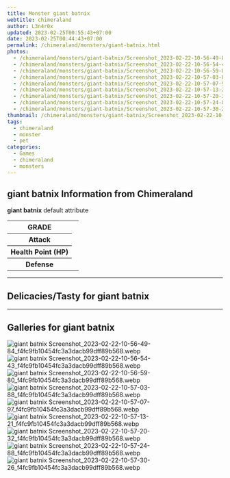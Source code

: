 ```yaml
---
title: Monster giant batnix
webtitle: chimeraland
author: L3n4r0x
updated: 2023-02-25T00:55:43+07:00
date: 2023-02-25T00:44:43+07:00
permalink: /chimeraland/monsters/giant-batnix.html
photos:
  - /chimeraland/monsters/giant-batnix/Screenshot_2023-02-22-10-56-49-84_f4fc9fb10454fc3a3dacb99dff89b568.webp
  - /chimeraland/monsters/giant-batnix/Screenshot_2023-02-22-10-56-54-43_f4fc9fb10454fc3a3dacb99dff89b568.webp
  - /chimeraland/monsters/giant-batnix/Screenshot_2023-02-22-10-56-59-80_f4fc9fb10454fc3a3dacb99dff89b568.webp
  - /chimeraland/monsters/giant-batnix/Screenshot_2023-02-22-10-57-03-88_f4fc9fb10454fc3a3dacb99dff89b568.webp
  - /chimeraland/monsters/giant-batnix/Screenshot_2023-02-22-10-57-07-97_f4fc9fb10454fc3a3dacb99dff89b568.webp
  - /chimeraland/monsters/giant-batnix/Screenshot_2023-02-22-10-57-13-21_f4fc9fb10454fc3a3dacb99dff89b568.webp
  - /chimeraland/monsters/giant-batnix/Screenshot_2023-02-22-10-57-20-32_f4fc9fb10454fc3a3dacb99dff89b568.webp
  - /chimeraland/monsters/giant-batnix/Screenshot_2023-02-22-10-57-24-88_f4fc9fb10454fc3a3dacb99dff89b568.webp
  - /chimeraland/monsters/giant-batnix/Screenshot_2023-02-22-10-57-30-26_f4fc9fb10454fc3a3dacb99dff89b568.webp
thumbnail: /chimeraland/monsters/giant-batnix/Screenshot_2023-02-22-10-56-49-84_f4fc9fb10454fc3a3dacb99dff89b568.webp
tags:
  - chimeraland
  - monster
  - pet
categories:
  - Games
  - chimeraland
  - monsters
---
```


<section id="bootstrap-wrapper"><link rel="stylesheet" href="https://rawcdn.githack.com/dimaslanjaka/Web-Manajemen/0c3b5aa1813bd4abcd2c11bf3e37928b15c28664/css/bootstrap-5-3-0-alpha3-wrapper.css"/><h2 id="attribute">giant batnix Information from Chimeraland</h2><p><b>giant batnix</b> default attribute <table><tr><th>GRADE</th><td></td></tr><tr><th>Attack</th><td></td></tr><tr><th>Health Point (HP)</th><td></td></tr><tr><th>Defense</th><td></td></tr></table></p><hr/><h2 id="delicacies">Delicacies/Tasty for giant batnix</h2><div class="text-white bg-dark"></div><hr/><div id="gallery"><h2>Galleries for giant batnix</h2><div class="row"><div class="col-lg-6 col-12"><img src="/chimeraland/monsters/giant-batnix/Screenshot_2023-02-22-10-56-49-84_f4fc9fb10454fc3a3dacb99dff89b568.webp" alt="giant batnix Screenshot_2023-02-22-10-56-49-84_f4fc9fb10454fc3a3dacb99dff89b568.webp"/></div><div class="col-lg-6 col-12"><img src="/chimeraland/monsters/giant-batnix/Screenshot_2023-02-22-10-56-54-43_f4fc9fb10454fc3a3dacb99dff89b568.webp" alt="giant batnix Screenshot_2023-02-22-10-56-54-43_f4fc9fb10454fc3a3dacb99dff89b568.webp"/></div><div class="col-lg-6 col-12"><img src="/chimeraland/monsters/giant-batnix/Screenshot_2023-02-22-10-56-59-80_f4fc9fb10454fc3a3dacb99dff89b568.webp" alt="giant batnix Screenshot_2023-02-22-10-56-59-80_f4fc9fb10454fc3a3dacb99dff89b568.webp"/></div><div class="col-lg-6 col-12"><img src="/chimeraland/monsters/giant-batnix/Screenshot_2023-02-22-10-57-03-88_f4fc9fb10454fc3a3dacb99dff89b568.webp" alt="giant batnix Screenshot_2023-02-22-10-57-03-88_f4fc9fb10454fc3a3dacb99dff89b568.webp"/></div><div class="col-lg-6 col-12"><img src="/chimeraland/monsters/giant-batnix/Screenshot_2023-02-22-10-57-07-97_f4fc9fb10454fc3a3dacb99dff89b568.webp" alt="giant batnix Screenshot_2023-02-22-10-57-07-97_f4fc9fb10454fc3a3dacb99dff89b568.webp"/></div><div class="col-lg-6 col-12"><img src="/chimeraland/monsters/giant-batnix/Screenshot_2023-02-22-10-57-13-21_f4fc9fb10454fc3a3dacb99dff89b568.webp" alt="giant batnix Screenshot_2023-02-22-10-57-13-21_f4fc9fb10454fc3a3dacb99dff89b568.webp"/></div><div class="col-lg-6 col-12"><img src="/chimeraland/monsters/giant-batnix/Screenshot_2023-02-22-10-57-20-32_f4fc9fb10454fc3a3dacb99dff89b568.webp" alt="giant batnix Screenshot_2023-02-22-10-57-20-32_f4fc9fb10454fc3a3dacb99dff89b568.webp"/></div><div class="col-lg-6 col-12"><img src="/chimeraland/monsters/giant-batnix/Screenshot_2023-02-22-10-57-24-88_f4fc9fb10454fc3a3dacb99dff89b568.webp" alt="giant batnix Screenshot_2023-02-22-10-57-24-88_f4fc9fb10454fc3a3dacb99dff89b568.webp"/></div><div class="col-lg-6 col-12"><img src="/chimeraland/monsters/giant-batnix/Screenshot_2023-02-22-10-57-30-26_f4fc9fb10454fc3a3dacb99dff89b568.webp" alt="giant batnix Screenshot_2023-02-22-10-57-30-26_f4fc9fb10454fc3a3dacb99dff89b568.webp"/></div></div></div></section>
